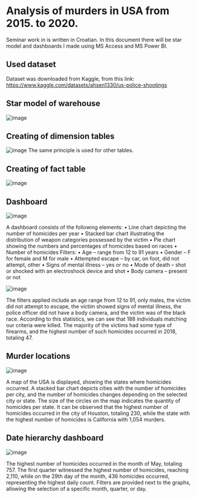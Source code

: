 # Analysis of murders in USA from 2015. to 2020.
Seminar work in is written in Croatian.
In this document there will be star model and dashboards I made using MS Access and MS Power BI.

## Used dataset
Dataset was downloaded from Kaggle, from this link: https://www.kaggle.com/datasets/ahsen1330/us-police-shootings 

## Star model of warehouse
![image](https://github.com/petakantonio/DWH-and-BI/assets/126813875/47d9a6d6-beb2-4225-ac8c-e6a6382ff1f7)

## Creating of dimension tables
![image](https://github.com/petakantonio/DWH-and-BI/assets/126813875/f35ebf2e-3908-47f7-bd81-08747d6104a1)
The same principle is used for other tables.

## Creating of fact table
![image](https://github.com/petakantonio/DWH-and-BI/assets/126813875/e3b718f8-1d8c-4cda-be54-28b9e1715622)

## Dashboard
![image](https://github.com/petakantonio/DWH-and-BI/assets/126813875/330a4aa4-ac92-4b78-beb8-22e245043623)

A dashboard consists of the following elements:
• Line chart depicting the number of homicides per year
• Stacked bar chart illustrating the distribution of weapon categories possessed by the victim
• Pie chart showing the numbers and percentages of homicides based on races
• Number of homicides
Filters:
• Age – range from 12 to 91 years
• Gender – F for female and M for male
• Attempted escape – by car, on foot, did not attempt, other
• Signs of mental illness – yes or no
• Mode of death – shot or shocked with an electroshock device and shot
• Body camera – present or not

![image](https://github.com/petakantonio/DWH-and-BI/assets/126813875/6bc7233c-5e1f-43ed-9813-5f448fbfde45)

The filters applied include an age range from 12 to 91, only males, the victim did not attempt to escape, the victim showed signs of mental illness, the police officer did not have a body camera, and the victim was of the black race. According to this statistics, we can see that 188 individuals matching our criteria were killed. The majority of the victims had some type of firearms, and the highest number of such homicides occurred in 2018, totaling 47.

## Murder locations
![image](https://github.com/petakantonio/DWH-and-BI/assets/126813875/3e9361c8-5d00-4621-8bce-0e611f139dd1)

A map of the USA is displayed, showing the states where homicides occurred. A stacked bar chart depicts cities with the number of homicides per city, and the number of homicides changes depending on the selected city or state. The size of the circles on the map indicates the quantity of homicides per state. It can be observed that the highest number of homicides occurred in the city of Houston, totaling 230, while the state with the highest number of homicides is California with 1,054 murders.

## Date hierarchy dashboard
![image](https://github.com/petakantonio/DWH-and-BI/assets/126813875/7e7185de-efea-4272-ae70-1dea4bf9b774)

The highest number of homicides occurred in the month of May, totaling 757. The first quarter witnessed the highest number of homicides, reaching 2,110, while on the 29th day of the month, 436 homicides occurred, representing the highest daily count. Filters are provided next to the graphs, allowing the selection of a specific month, quarter, or day.

